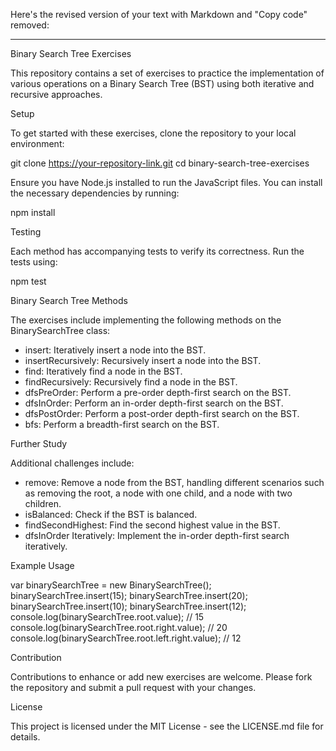 Here's the revised version of your text with Markdown and "Copy code" removed:

---

Binary Search Tree Exercises

This repository contains a set of exercises to practice the implementation of various operations on a Binary Search Tree (BST) using both iterative and recursive approaches.

Setup

To get started with these exercises, clone the repository to your local environment:

git clone https://your-repository-link.git
cd binary-search-tree-exercises

Ensure you have Node.js installed to run the JavaScript files. You can install the necessary dependencies by running:

npm install

Testing

Each method has accompanying tests to verify its correctness. Run the tests using:

npm test

Binary Search Tree Methods

The exercises include implementing the following methods on the BinarySearchTree class:

- insert: Iteratively insert a node into the BST.
- insertRecursively: Recursively insert a node into the BST.
- find: Iteratively find a node in the BST.
- findRecursively: Recursively find a node in the BST.
- dfsPreOrder: Perform a pre-order depth-first search on the BST.
- dfsInOrder: Perform an in-order depth-first search on the BST.
- dfsPostOrder: Perform a post-order depth-first search on the BST.
- bfs: Perform a breadth-first search on the BST.

Further Study

Additional challenges include:

- remove: Remove a node from the BST, handling different scenarios such as removing the root, a node with one child, and a node with two children.
- isBalanced: Check if the BST is balanced.
- findSecondHighest: Find the second highest value in the BST.
- dfsInOrder Iteratively: Implement the in-order depth-first search iteratively.

Example Usage

var binarySearchTree = new BinarySearchTree();
binarySearchTree.insert(15);
binarySearchTree.insert(20);
binarySearchTree.insert(10);
binarySearchTree.insert(12);
console.log(binarySearchTree.root.value); // 15
console.log(binarySearchTree.root.right.value); // 20
console.log(binarySearchTree.root.left.right.value); // 12

Contribution

Contributions to enhance or add new exercises are welcome. Please fork the repository and submit a pull request with your changes.

License

This project is licensed under the MIT License - see the LICENSE.md file for details.